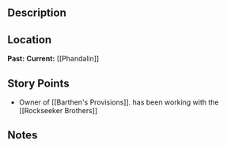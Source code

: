 ## Description

## Location
**Past:** 
**Current:** [[Phandalin]]
## Story Points
- Owner of [[Barthen's Provisions]]. has been working with the [[Rockseeker Brothers]]
## Notes
